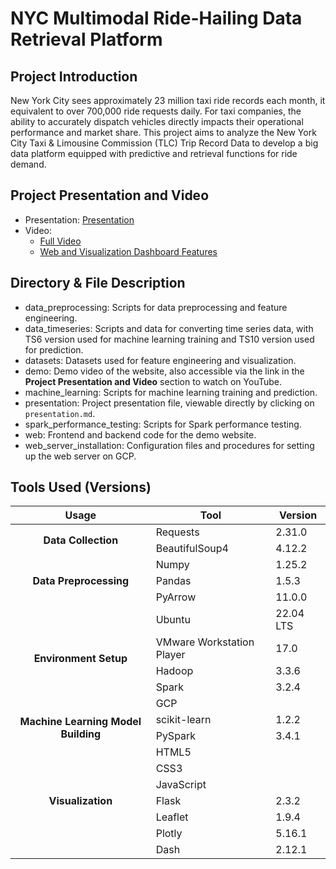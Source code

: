# NYC Multimodal Ride-Hailing Data Retrieval Platform

## Project Introduction
New York City sees approximately 23 million taxi ride records each month, it equivalent to over 700,000 ride requests daily. For taxi companies, the ability to accurately dispatch vehicles directly impacts their operational performance and market share. This project aims to analyze the New York City Taxi & Limousine Commission (TLC) Trip Record Data to develop a big data platform equipped with predictive and retrieval functions for ride demand. 

## Project Presentation and Video
- Presentation: [Presentation](https://github.com/TicyYang/NYC_Multimodal_Ride-Hailing_Data_Retrieval_Platform/blob/main/presentation.md)
- Video:
  - [Full Video](https://www.youtube.com/watch?v=-n5lJlV2XCI)
  - [Web and Visualization Dashboard Features](https://youtu.be/8SKvn0fmuLI)

## Directory & File Description
- data_preprocessing: Scripts for data preprocessing and feature engineering.
- data_timeseries: Scripts and data for converting time series data, with TS6 version used for machine learning training and TS10 version used for prediction.
- datasets: Datasets used for feature engineering and visualization.
- demo: Demo video of the website, also accessible via the link in the **Project Presentation and Video** section to watch on YouTube.
- machine_learning: Scripts for machine learning training and prediction.
- presentation: Project presentation file, viewable directly by clicking on `presentation.md`.
- spark_performance_testing: Scripts for Spark performance testing.
- web: Frontend and backend code for the demo website.
- web_server_installation: Configuration files and procedures for setting up the web server on GCP.


## Tools Used (Versions)
<table>
  <thead>
    <tr>
      <th>Usage</th>
      <th>Tool</th>
      <th>Version</th>
    </tr>
  </thead>
  <tbody>
    <tr>
      <td rowspan="2" style="text-align: center;"><strong>Data Collection</strong></td>
      <td>Requests</td>
      <td>2.31.0</td>
    </tr>
    <tr>
      <td>BeautifulSoup4</td>
      <td>4.12.2</td>
    </tr>
    <tr>
      <td rowspan="3" style="text-align: center;"><strong>Data Preprocessing</strong></td>
      <td>Numpy</td>
      <td>1.25.2</td>
    </tr>
    <tr>
      <td>Pandas</td>
      <td>1.5.3</td>
    </tr>
    <tr>
      <td>PyArrow</td>
      <td>11.0.0</td>
    </tr>
    <tr>
      <td rowspan="5" style="text-align: center;"><strong>Environment Setup</strong></td>
      <td>Ubuntu</td>
      <td>22.04 LTS</td>
    </tr>
    <tr>
      <td>VMware Workstation Player</td>
      <td>17.0</td>
    </tr>
    <tr>
      <td>Hadoop</td>
      <td>3.3.6</td>
    </tr>
    <tr>
      <td>Spark</td>
      <td>3.2.4</td>
    </tr>
    <tr>
      <td>GCP</td>
      <td></td>
    </tr>
    <tr>
      <td rowspan="2" style="text-align: center;"><strong>Machine Learning Model Building</strong></td>
      <td>scikit-learn</td>
      <td>1.2.2</td>
    </tr>
    <tr>
      <td>PySpark</td>
      <td>3.4.1</td>
    <tr>
      <td rowspan="7" style="text-align: center;"><strong>Visualization</strong></td>
      <td>HTML5</td>
      <td></td>
    </tr>
    <tr>
      <td>CSS3</td>
      <td></td>
    </tr>
    <tr>
      <td>JavaScript</td>
      <td></td>
    </tr>
    <tr>
      <td>Flask</td>
      <td>2.3.2</td>
    </tr>
    <tr>
      <td>Leaflet</td>
      <td>1.9.4</td>
    </tr>
    <tr>
      <td>Plotly</td>
      <td>5.16.1</td>
    </tr>
    <tr>
      <td>Dash</td>
      <td>2.12.1</td>
    </tr>
  </tbody>
</table>

